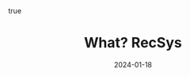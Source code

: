 ---
order: 1
title: What? RecSys
date: 2024-01-18
categories: [AI & Data Mining, Recommender System]
tags: [Data Mining, Recommender System]
math: true
image:
    path: /_post_refer_img/RecommenderSystem/Thumbnail.jpg
---